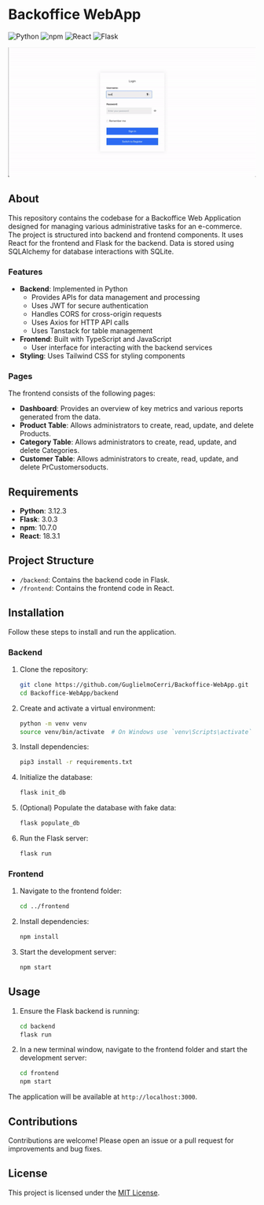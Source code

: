 # Backoffice WebApp

![Python](https://img.shields.io/badge/Python-3.12.3-blue)
![npm](https://img.shields.io/badge/npm-10.7.0-red)
![React](https://img.shields.io/badge/React-18.3.1-orange)
![Flask](https://img.shields.io/badge/Flask-3.0.3-green)

<p align="center">
  <img src="webapp.gif" alt="Description of GIF">
</p>

## About
This repository contains the codebase for a Backoffice Web Application designed for managing various administrative tasks for an e-commerce. The project is structured into backend and frontend components. It uses React for the frontend and Flask for the backend. Data is stored using SQLAlchemy for database interactions with SQLite.

### Features

- **Backend**: Implemented in Python
  - Provides APIs for data management and processing
  - Uses JWT for secure authentication
  - Handles CORS for cross-origin requests
  - Uses Axios for HTTP API calls
  - Uses Tanstack for table management
- **Frontend**: Built with TypeScript and JavaScript
  - User interface for interacting with the backend services
- **Styling**: Uses Tailwind CSS for styling components

### Pages

The frontend consists of the following pages:

- **Dashboard**: Provides an overview of key metrics and various reports generated from the data.
- **Product Table**: Allows administrators to create, read, update, and delete Products.
- **Category Table**: Allows administrators to create, read, update, and delete Categories.
- **Customer Table**: Allows administrators to create, read, update, and delete PrCustomersoducts.

## Requirements

- **Python**: 3.12.3
- **Flask**: 3.0.3
- **npm**: 10.7.0
- **React**: 18.3.1


## Project Structure

- `/backend`: Contains the backend code in Flask.
- `/frontend`: Contains the frontend code in React.

## Installation

Follow these steps to install and run the application.

### Backend

1. Clone the repository:
    ```bash
    git clone https://github.com/GuglielmoCerri/Backoffice-WebApp.git
    cd Backoffice-WebApp/backend
    ```

2. Create and activate a virtual environment:
    ```bash
    python -m venv venv
    source venv/bin/activate  # On Windows use `venv\Scripts\activate`
    ```

3. Install dependencies:
    ```bash
    pip3 install -r requirements.txt
    ```

4. Initialize the database:
    ```bash
    flask init_db
    ```

5. (Optional) Populate the database with fake data:
    ```bash
    flask populate_db
    ```

6. Run the Flask server:
    ```bash
    flask run
    ```

### Frontend

1. Navigate to the frontend folder:
    ```bash
    cd ../frontend
    ```

2. Install dependencies:
    ```bash
    npm install
    ```

3. Start the development server:
    ```bash
    npm start
    ```

## Usage

1. Ensure the Flask backend is running:
    ```bash
    cd backend
    flask run
    ```

2. In a new terminal window, navigate to the frontend folder and start the development server:
    ```bash
    cd frontend
    npm start
    ```

The application will be available at `http://localhost:3000`.

## Contributions

Contributions are welcome! Please open an issue or a pull request for improvements and bug fixes.

## License

This project is licensed under the [MIT License](LICENSE).
